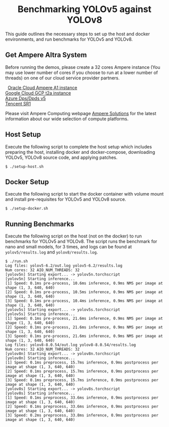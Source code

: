 <center> <h1>Benchmarking YOLOv5 against YOLOv8</h1> </center>

This guide outlines the necessary steps to set up the host and docker environments, and run benchmarks for YOLOv5 and YOLOv8.

## Get Ampere Altra System
Before running the demos, please create a 32 cores Ampere instance (You may use lower number of cores if you choose to run at a lower number of threads) on one of our cloud service provider partners.

 
[Oracle Cloud Ampere A1 instance](https://www.oracle.com/cloud/compute/pricing.html)  
[Google Cloud GCP t2a instance](https://cloud.google.com/compute/all-pricing)  
[Azure Dps/Dpds v5](https://www.enterpriseai.news/2022/04/05/microsoft-azure-adds-altra-arm-based-virtual-machines/)  
[Tencent SR1](https://pcr.cloud-mercato.com/providers/tencent/flavors/sr1.16xlarge128/pricing)

Please visit Ampere Computing webpage [Ampere Solutions](https://amperecomputing.com/solutions) for the latest information about our wide selection of compute platforms.

## Host Setup
Execute the following script to complete the host setup which includes preparing the host, installing docker and docker-compose, downloading YOLOv5, YOLOv8 source code, and applying patches.
```
$ ./setup-host.sh
```

## Docker Setup
Execute the following script to start the docker container with volume mount and install pre-requisites for YOLOv5 and YOLOv8 source.
```
$ ./setup-docker.sh
```

## Running Benchmarks
Execute the following script on the host (not on the docker) to run benchmarks for YOLOv5 and YOLOv8. The script runs the benchmark for nano and small models, for 3 times, and logs can be found at `yolov5/results.log` and `yolov8/results.log`.
```
$ ./run.sh 
Log files: yolov5-6.2/out.log yolov5-6.2/results.log
Num cores: 32 AIO_NUM_THREADS: 32
[yolov5n] Starting export... -> yolov5n.torchscript
[yolov5n] Starting inference... 
[1] Speed: 0.1ms pre-process, 10.6ms inference, 0.9ms NMS per image at shape (1, 3, 640, 640)
[2] Speed: 0.1ms pre-process, 10.5ms inference, 0.9ms NMS per image at shape (1, 3, 640, 640)
[3] Speed: 0.1ms pre-process, 10.4ms inference, 0.9ms NMS per image at shape (1, 3, 640, 640)
[yolov5s] Starting export... -> yolov5s.torchscript
[yolov5s] Starting inference... 
[1] Speed: 0.1ms pre-process, 21.6ms inference, 0.9ms NMS per image at shape (1, 3, 640, 640)
[2] Speed: 0.1ms pre-process, 21.6ms inference, 0.9ms NMS per image at shape (1, 3, 640, 640)
[3] Speed: 0.1ms pre-process, 21.6ms inference, 0.9ms NMS per image at shape (1, 3, 640, 640)
Log files: yolov8-8.0.54/out.log yolov8-8.0.54/results.log
Num cores: 32 AIO_NUM_THREADS: 32
[yolov8n] Starting export... -> yolov8n.torchscript
[yolov8n] Starting inference... 
[1] Speed: 0.1ms preprocess, 15.7ms inference, 0.9ms postprocess per image at shape (1, 3, 640, 640)
[2] Speed: 0.1ms preprocess, 15.7ms inference, 0.9ms postprocess per image at shape (1, 3, 640, 640)
[3] Speed: 0.1ms preprocess, 15.7ms inference, 0.9ms postprocess per image at shape (1, 3, 640, 640)
[yolov8s] Starting export... -> yolov8s.torchscript
[yolov8s] Starting inference... 
[1] Speed: 0.1ms preprocess, 33.6ms inference, 0.9ms postprocess per image at shape (1, 3, 640, 640)
[2] Speed: 0.1ms preprocess, 33.6ms inference, 0.9ms postprocess per image at shape (1, 3, 640, 640)
[3] Speed: 0.2ms preprocess, 33.8ms inference, 0.9ms postprocess per image at shape (1, 3, 640, 640)
```